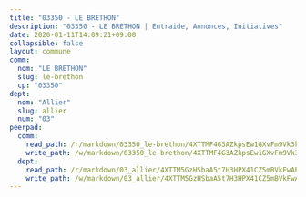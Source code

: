 ```yaml
---
title: "03350 - LE BRETHON"
description: "03350 - LE BRETHON | Entraide, Annonces, Initiatives"
date: 2020-01-11T14:09:21+09:00
collapsible: false
layout: commune
comm:
  nom: "LE BRETHON"
  slug: le-brethon
  cp: "03350"
dept:
  nom: "Allier"
  slug: allier
  num: "03"
peerpad:
  comm:
    read_path: /r/markdown/03350_le-brethon/4XTTMF4G3AZkpsEw1GXvFm9Vk3kLeZDve5kDA89Hgk9PwLZwE
    write_path: /w/markdown/03350_le-brethon/4XTTMF4G3AZkpsEw1GXvFm9Vk3kLeZDve5kDA89Hgk9PwLZwE-K3TgUVKK9meGToVFn8afL9g6ZxBXt8XzfbNbPjhF77cVForz1phJFdgRqhvvt3K3YRSzsTQ9yDiF9mVsKUDAfgdUKuzfpegc3LE474ajPwwczLQkLnG6TCQ5Lref85qHsFrfDVh2
  dept:
    read_path: /r/markdown/03_allier/4XTTM5GzHSbaA5t7H3HPX41CZ5mBVkFwAP4hDd5RoBY2JsEAy
    write_path: /w/markdown/03_allier/4XTTM5GzHSbaA5t7H3HPX41CZ5mBVkFwAP4hDd5RoBY2JsEAy-K3TgTfK63S9nh1XDKRdQM5CC7MJ5PWSrKVUCPKbSrFQ3cakeCH8tQGdUR9DTAz4uGC38FSNg947MKdwTpPPt11GSCbnkNPZdBTNtwdL7kw34FMS1ADZJRkGgd1Xx6qPUaEUtuBP3
---
```


